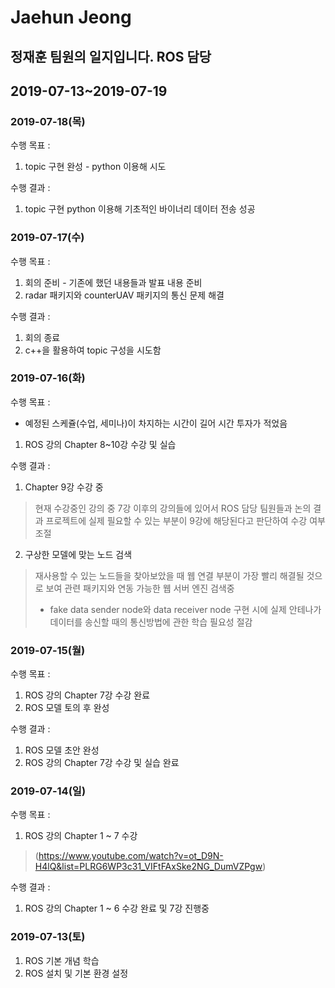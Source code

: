Jaehun Jeong
============

정재훈 팀원의 일지입니다. ROS 담당
--------------------

## 2019-07-13~2019-07-19

### 2019-07-18(목)
수행 목표 :
1. topic 구현 완성 - python 이용해 시도
   
수행 결과 :
1. topic 구현 python 이용해 기초적인 바이너리 데이터 전송 성공
   
### 2019-07-17(수)
수행 목표 :
1. 회의 준비 - 기존에 했던 내용들과 발표 내용 준비
2. radar 패키지와 counterUAV 패키지의 통신 문제 해결

수행 결과 :
1. 회의 종료 
2. c++을 활용하여 topic 구성을 시도함
   


### 2019-07-16(화)
수행 목표 :
- 예정된 스케쥴(수업, 세미나)이 차지하는 시간이 길어 시간 투자가 적었음
1. ROS 강의 Chapter 8~10강 수강 및 실습


수행 결과 :
1. Chapter 9강 수강 중
> 현재 수강중인 강의 중 7강 이후의 강의들에 있어서 ROS 담당 팀원들과 논의 결과 프로젝트에 실제 필요할 수 있는 부분이 9강에 해당된다고 판단하여 수강 여부 조절
2. 구상한 모델에 맞는 노드 검색
> 재사용할 수 있는 노드들을 찾아보았을 때 웹 연결 부분이 가장 빨리 해결될 것으로 보여 관련 패키지와 연동 가능한 웹 서버 엔진 검색중
>- fake data sender node와 data receiver node 구현 시에 실제 안테나가 데이터를 송신할 때의 통신방법에 관한 학습 필요성 절감



### 2019-07-15(월)
수행 목표 :
1. ROS 강의 Chapter 7강 수강 완료
2. ROS 모델 토의 후 완성

수행 결과 :
1. ROS 모델 초안 완성
2. ROS 강의 Chapter 7강 수강 및 실습 완료

### 2019-07-14(일)
수행 목표 :
1. ROS 강의 Chapter 1 ~ 7 수강
> (https://www.youtube.com/watch?v=ot_D9N-H4lQ&list=PLRG6WP3c31_VIFtFAxSke2NG_DumVZPgw)

수행 결과 : 
1. ROS 강의 Chapter 1 ~ 6 수강 완료 및 7강 진행중


### 2019-07-13(토)
1. ROS 기본 개념 학습
2. ROS 설치 및 기본 환경 설정


